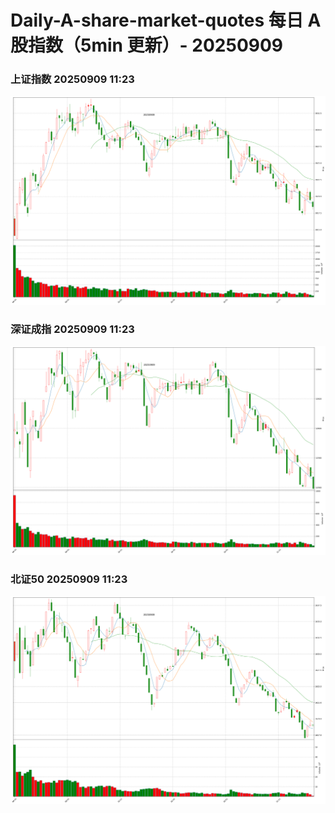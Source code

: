 
# Daily-A-share-market-quotes 每日 A 股指数（5min 更新）- 20250909

### 上证指数 20250909 11:23
![](./fig/2025/9/20250909-sh000001.png)

### 深证成指 20250909 11:23
![](./fig/2025/9/20250909-sz399001.png)

### 北证50 20250909 11:23
![](./fig/2025/9/20250909-bj899050.png)
